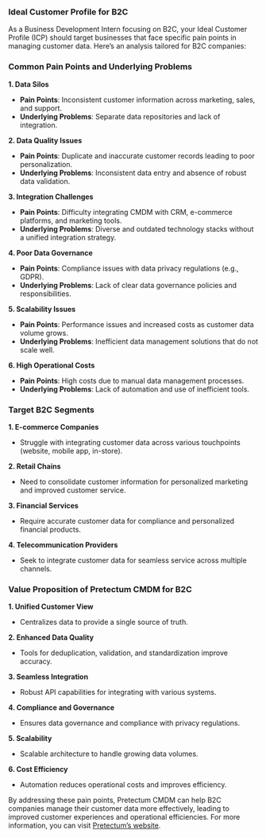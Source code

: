 ### Ideal Customer Profile for B2C

As a Business Development Intern focusing on B2C, your Ideal Customer Profile (ICP) should target businesses that face specific pain points in managing customer data. Here’s an analysis tailored for B2C companies:

### Common Pain Points and Underlying Problems

**1. Data Silos**
- **Pain Points**: Inconsistent customer information across marketing, sales, and support.
- **Underlying Problems**: Separate data repositories and lack of integration.

**2. Data Quality Issues**
- **Pain Points**: Duplicate and inaccurate customer records leading to poor personalization.
- **Underlying Problems**: Inconsistent data entry and absence of robust data validation.

**3. Integration Challenges**
- **Pain Points**: Difficulty integrating CMDM with CRM, e-commerce platforms, and marketing tools.
- **Underlying Problems**: Diverse and outdated technology stacks without a unified integration strategy.

**4. Poor Data Governance**
- **Pain Points**: Compliance issues with data privacy regulations (e.g., GDPR).
- **Underlying Problems**: Lack of clear data governance policies and responsibilities.

**5. Scalability Issues**
- **Pain Points**: Performance issues and increased costs as customer data volume grows.
- **Underlying Problems**: Inefficient data management solutions that do not scale well.

**6. High Operational Costs**
- **Pain Points**: High costs due to manual data management processes.
- **Underlying Problems**: Lack of automation and use of inefficient tools.

### Target B2C Segments

**1. E-commerce Companies**
- Struggle with integrating customer data across various touchpoints (website, mobile app, in-store).

**2. Retail Chains**
- Need to consolidate customer information for personalized marketing and improved customer service.

**3. Financial Services**
- Require accurate customer data for compliance and personalized financial products.

**4. Telecommunication Providers**
- Seek to integrate customer data for seamless service across multiple channels.

### Value Proposition of Pretectum CMDM for B2C

**1. Unified Customer View**
- Centralizes data to provide a single source of truth.

**2. Enhanced Data Quality**
- Tools for deduplication, validation, and standardization improve accuracy.

**3. Seamless Integration**
- Robust API capabilities for integrating with various systems.

**4. Compliance and Governance**
- Ensures data governance and compliance with privacy regulations.

**5. Scalability**
- Scalable architecture to handle growing data volumes.

**6. Cost Efficiency**
- Automation reduces operational costs and improves efficiency.

By addressing these pain points, Pretectum CMDM can help B2C companies manage their customer data more effectively, leading to improved customer experiences and operational efficiencies. For more information, you can visit [Pretectum’s website](https://www.pretectum.com).
